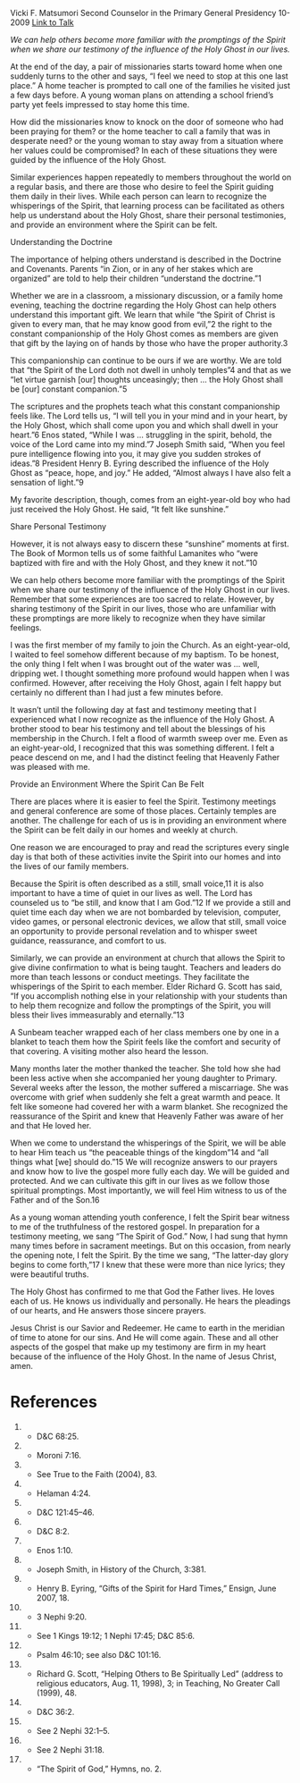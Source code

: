 Vicki F. Matsumori
Second Counselor in the Primary General Presidency
10-2009
[Link to Talk](https://www.churchofjesuschrist.org/study/general-conference/2009/10/helping-others-recognize-the-whisperings-of-the-spirit?lang=eng)

_We can help others become more familiar with the promptings of the Spirit when we share our testimony of the influence of the Holy Ghost in our lives._

At the end of the day, a pair of missionaries starts toward home when one suddenly turns to the other and says, “I feel we need to stop at this one last place.” A home teacher is prompted to call one of the families he visited just a few days before. A young woman plans on attending a school friend’s party yet feels impressed to stay home this time.

How did the missionaries know to knock on the door of someone who had been praying for them? or the home teacher to call a family that was in desperate need? or the young woman to stay away from a situation where her values could be compromised? In each of these situations they were guided by the influence of the Holy Ghost.

Similar experiences happen repeatedly to members throughout the world on a regular basis, and there are those who desire to feel the Spirit guiding them daily in their lives. While each person can learn to recognize the whisperings of the Spirit, that learning process can be facilitated as others help us understand about the Holy Ghost, share their personal testimonies, and provide an environment where the Spirit can be felt.





Understanding the Doctrine



The importance of helping others understand is described in the Doctrine and Covenants. Parents “in Zion, or in any of her stakes which are organized” are told to help their children “understand the doctrine.”1

Whether we are in a classroom, a missionary discussion, or a family home evening, teaching the doctrine regarding the Holy Ghost can help others understand this important gift. We learn that while “the Spirit of Christ is given to every man, that he may know good from evil,”2 the right to the constant companionship of the Holy Ghost comes as members are given that gift by the laying on of hands by those who have the proper authority.3

This companionship can continue to be ours if we are worthy. We are told that “the Spirit of the Lord doth not dwell in unholy temples”4 and that as we “let virtue garnish [our] thoughts unceasingly; then … the Holy Ghost shall be [our] constant companion.”5

The scriptures and the prophets teach what this constant companionship feels like. The Lord tells us, “I will tell you in your mind and in your heart, by the Holy Ghost, which shall come upon you and which shall dwell in your heart.”6 Enos stated, “While I was … struggling in the spirit, behold, the voice of the Lord came into my mind.”7 Joseph Smith said, “When you feel pure intelligence flowing into you, it may give you sudden strokes of ideas.”8 President Henry B. Eyring described the influence of the Holy Ghost as “peace, hope, and joy.” He added, “Almost always I have also felt a sensation of light.”9

My favorite description, though, comes from an eight-year-old boy who had just received the Holy Ghost. He said, “It felt like sunshine.”







Share Personal Testimony



However, it is not always easy to discern these “sunshine” moments at first. The Book of Mormon tells us of some faithful Lamanites who “were baptized with fire and with the Holy Ghost, and they knew it not.”10

We can help others become more familiar with the promptings of the Spirit when we share our testimony of the influence of the Holy Ghost in our lives. Remember that some experiences are too sacred to relate. However, by sharing testimony of the Spirit in our lives, those who are unfamiliar with these promptings are more likely to recognize when they have similar feelings.

I was the first member of my family to join the Church. As an eight-year-old, I waited to feel somehow different because of my baptism. To be honest, the only thing I felt when I was brought out of the water was … well, dripping wet. I thought something more profound would happen when I was confirmed. However, after receiving the Holy Ghost, again I felt happy but certainly no different than I had just a few minutes before.

It wasn’t until the following day at fast and testimony meeting that I experienced what I now recognize as the influence of the Holy Ghost. A brother stood to bear his testimony and tell about the blessings of his membership in the Church. I felt a flood of warmth sweep over me. Even as an eight-year-old, I recognized that this was something different. I felt a peace descend on me, and I had the distinct feeling that Heavenly Father was pleased with me.







Provide an Environment Where the Spirit Can Be Felt



There are places where it is easier to feel the Spirit. Testimony meetings and general conference are some of those places. Certainly temples are another. The challenge for each of us is in providing an environment where the Spirit can be felt daily in our homes and weekly at church.

One reason we are encouraged to pray and read the scriptures every single day is that both of these activities invite the Spirit into our homes and into the lives of our family members.

Because the Spirit is often described as a still, small voice,11 it is also important to have a time of quiet in our lives as well. The Lord has counseled us to “be still, and know that I am God.”12 If we provide a still and quiet time each day when we are not bombarded by television, computer, video games, or personal electronic devices, we allow that still, small voice an opportunity to provide personal revelation and to whisper sweet guidance, reassurance, and comfort to us.

Similarly, we can provide an environment at church that allows the Spirit to give divine confirmation to what is being taught. Teachers and leaders do more than teach lessons or conduct meetings. They facilitate the whisperings of the Spirit to each member. Elder Richard G. Scott has said, “If you accomplish nothing else in your relationship with your students than to help them recognize and follow the promptings of the Spirit, you will bless their lives immeasurably and eternally.”13

A Sunbeam teacher wrapped each of her class members one by one in a blanket to teach them how the Spirit feels like the comfort and security of that covering. A visiting mother also heard the lesson.

Many months later the mother thanked the teacher. She told how she had been less active when she accompanied her young daughter to Primary. Several weeks after the lesson, the mother suffered a miscarriage. She was overcome with grief when suddenly she felt a great warmth and peace. It felt like someone had covered her with a warm blanket. She recognized the reassurance of the Spirit and knew that Heavenly Father was aware of her and that He loved her.

When we come to understand the whisperings of the Spirit, we will be able to hear Him teach us “the peaceable things of the kingdom”14 and “all things what [we] should do.”15 We will recognize answers to our prayers and know how to live the gospel more fully each day. We will be guided and protected. And we can cultivate this gift in our lives as we follow those spiritual promptings. Most importantly, we will feel Him witness to us of the Father and of the Son.16

As a young woman attending youth conference, I felt the Spirit bear witness to me of the truthfulness of the restored gospel. In preparation for a testimony meeting, we sang “The Spirit of God.” Now, I had sung that hymn many times before in sacrament meetings. But on this occasion, from nearly the opening note, I felt the Spirit. By the time we sang, “The latter-day glory begins to come forth,”17 I knew that these were more than nice lyrics; they were beautiful truths.

The Holy Ghost has confirmed to me that God the Father lives. He loves each of us. He knows us individually and personally. He hears the pleadings of our hearts, and He answers those sincere prayers.

Jesus Christ is our Savior and Redeemer. He came to earth in the meridian of time to atone for our sins. And He will come again. These and all other aspects of the gospel that make up my testimony are firm in my heart because of the influence of the Holy Ghost. In the name of Jesus Christ, amen.

# References
1. - D&C 68:25.
2. - Moroni 7:16.
3. - See True to the Faith (2004), 83.
4. - Helaman 4:24.
5. - D&C 121:45–46.
6. - D&C 8:2.
7. - Enos 1:10.
8. - Joseph Smith, in History of the Church, 3:381.
9. - Henry B. Eyring, “Gifts of the Spirit for Hard Times,” Ensign, June 2007, 18.
10. - 3 Nephi 9:20.
11. - See 1 Kings 19:12; 1 Nephi 17:45; D&C 85:6.
12. - Psalm 46:10; see also D&C 101:16.
13. - Richard G. Scott, “Helping Others to Be Spiritually Led” (address to religious educators, Aug. 11, 1998), 3; in Teaching, No Greater Call (1999), 48.
14. - D&C 36:2.
15. - See 2 Nephi 32:1–5.
16. - See 2 Nephi 31:18.
17. - “The Spirit of God,” Hymns, no. 2.